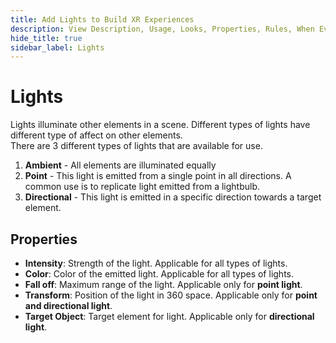 ```yaml
---
title: Add Lights to Build XR Experiences
description: View Description, Usage, Looks, Properties, Rules, When Events, Then Actions, Compatibility, Tutorials for adding lights in GMetri XR experiences.
hide_title: true
sidebar_label: Lights
---
```


# Lights

Lights illuminate other elements in a scene. Different types of lights have different type of affect on other elements.  
There are 3 different types of lights that are available for use.

1. **Ambient** - All elements are illuminated equally
2. **Point** - This light is emitted from a single point in all directions. A common use is to replicate light emitted from a lightbulb.
3. **Directional** - This light is emitted in a specific direction towards a target element.

## Properties

* **Intensity**: Strength of the light. Applicable for all types of lights.
* **Color**: Color of the emitted light. Applicable for all types of lights.
* **Fall off**: Maximum range of the light. Applicable only for **point light**. 
* **Transform**: Position of the light in 360 space. Applicable only for **point and directional light**.
* **Target Object**: Target element for light. Applicable only for **directional light**.
